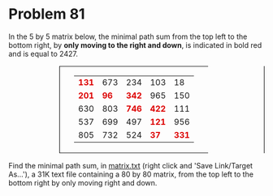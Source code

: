 # Problem 81 #

In the 5 by 5 matrix below, the minimal path sum from the top left to the bottom
right, by **only moving to the right and down**, is indicated in bold red and is
equal to 2427.

<div style='margin-left: 100px;'>
  <table cellpadding='0' cellspacing='0' style="border-left: 1px solid black; border-right: 1px solid black;">
    <tr>
      <td>&nbsp;</td>
      <td>
        <table cellpadding='3' cellspacing='0' border='0'>
          <tr>
            <td><span style='color:#dd0000;'><b>131</b></span></td>
            <td>673</td>
            <td>234</td>
            <td>103</td>
            <td>18</td>
          </tr>
          <tr>
            <td><span style='color:#dd0000;'><b>201</b></span></td>
            <td><span style='color:#dd0000;'><b>96</b></span></td>
            <td><span style='color:#dd0000;'><b>342</b></span></td>
            <td>965</td>
            <td>150</td>
          </tr>
          <tr>
            <td>630</td>
            <td>803</td>
            <td><span style='color:#dd0000;'><b>746</b></span></td>
            <td><span style='color:#dd0000;'><b>422</b></span></td>
            <td>111</td>
          </tr>
          <tr>
            <td>537</td>
            <td>699</td>
            <td>497</td>
            <td><span style='color:#dd0000;'><b>121</b></span></td>
            <td>956</td>
          </tr>
          <tr>
            <td>805</td>
            <td>732</td>
            <td>524</td>
            <td><span style='color:#dd0000;'><b>37</b></span></td>
            <td><span style='color:#dd0000;'><b>331</b></span></td>
          </tr>
        </table>
      </td>
      <td>&nbsp;</td>
    </tr>
  </table>
</div>

Find the minimal path sum, in [matrix.txt](../data/matrix.txt) (right click and
'Save Link/Target As...'), a 31K text file containing a 80 by 80 matrix, from
the top left to the bottom right by only moving right and down.

